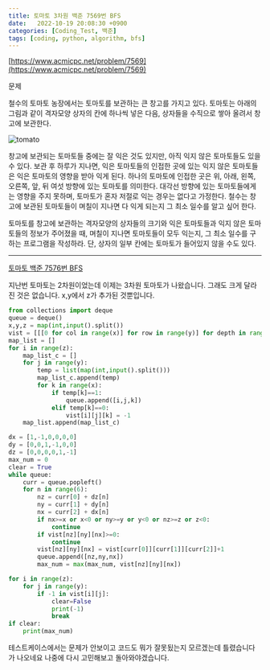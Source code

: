 ```yaml
---
title: 토마토 3차원 백준 7569번 BFS
date:   2022-10-19 20:08:30 +0900
categories: [Coding_Test, 백준]
tags: [coding, python, algorithm, bfs]
---
```


[https://www.acmicpc.net/problem/7569](https://www.acmicpc.net/problem/7569)

문제

철수의 토마토 농장에서는 토마토를 보관하는 큰 창고를 가지고 있다. 토마토는 아래의 그림과 같이 격자모양 상자의 칸에 하나씩 넣은 다음, 상자들을 수직으로 쌓아 올려서 창고에 보관한다.  

![tomato](https://user-images.githubusercontent.com/85277660/211186198-6c2e1655-1765-4a72-811b-0c11ece847eb.jpg)

창고에 보관되는 토마토들 중에는 잘 익은 것도 있지만, 아직 익지 않은 토마토들도 있을 수 있다. 보관 후 하루가 지나면, 익은 토마토들의 인접한 곳에 있는 익지 않은 토마토들은 익은 토마토의 영향을 받아 익게 된다. 하나의 토마토에 인접한 곳은 위, 아래, 왼쪽, 오른쪽, 앞, 뒤 여섯 방향에 있는 토마토를 의미한다. 대각선 방향에 있는 토마토들에게는 영향을 주지 못하며, 토마토가 혼자 저절로 익는 경우는 없다고 가정한다. 철수는 창고에 보관된 토마토들이 며칠이 지나면 다 익게 되는지 그 최소 일수를 알고 싶어 한다.  

토마토를 창고에 보관하는 격자모양의 상자들의 크기와 익은 토마토들과 익지 않은 토마토들의 정보가 주어졌을 때, 며칠이 지나면 토마토들이 모두 익는지, 그 최소 일수를 구하는 프로그램을 작성하라. 단, 상자의 일부 칸에는 토마토가 들어있지 않을 수도 있다.

---

[토마토 백준 7576번 BFS](https://jeong-daniel.github.io/posts/%ED%86%A0%EB%A7%88%ED%86%A0-%EB%B0%B1%EC%A4%80-7576%EB%B2%88-BFS/)

지난번 토마토는 2차원이었는데 이제는 3차원 토마토가 나왔습니다. 그래도 크게 달라진 것은 없습니다. x,y에서 z가 추가된 것뿐입니다.

```py
from collections import deque
queue = deque()
x,y,z = map(int,input().split())
vist = [[[0 for col in range(x)] for row in range(y)] for depth in range(z)]
map_list = []
for i in range(z):
    map_list_c = []
    for j in range(y):
        temp = list(map(int,input().split()))
        map_list_c.append(temp)
        for k in range(x):
            if temp[k]==1:
                queue.append([i,j,k])
            elif temp[k]==0:
                vist[i][j][k] = -1
    map_list.append(map_list_c)

dx = [1,-1,0,0,0,0]
dy = [0,0,1,-1,0,0]
dz = [0,0,0,0,1,-1]
max_num = 0
clear = True
while queue:
    curr = queue.popleft()
    for n in range(6):
        nz = curr[0] + dz[n]
        ny = curr[1] + dy[n]
        nx = curr[2] + dx[n]
        if nx>=x or x<0 or ny>=y or y<0 or nz>=z or z<0:
            continue
        if vist[nz][ny][nx]>=0:
            continue
        vist[nz][ny][nx] = vist[curr[0]][curr[1]][curr[2]]+1
        queue.append([nz,ny,nx])
        max_num = max(max_num, vist[nz][ny][nx])

for i in range(z):
    for j in range(y):
        if -1 in vist[i][j]:
            clear=False
            print(-1)
            break
if clear:
    print(max_num)
```

테스트케이스에서는 문제가 안보이고 코드도 뭐가 잘못됬는지 모르겠는데 틀렸습니다가 나오네요 나중에 다시 고민해보고 돌아와야겠습니다.